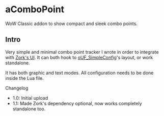 # aComboPoint
WoW Classic addon to show compact and sleek combo points.

## Intro
Very simple and minimal combo point tracker I wrote in order to integrate with [Zork's UI](https://github.com/zorker/rothui). It can both hook to [oUF_SimpleConfig](https://www.wowinterface.com/downloads/info24264-oUF_SimpleConfig.html)'s layout, or work standalone.

It has both graphic and text modes. All configuration needs to be done inside the Lua file.

Changelog
  * 1.0: Initial upload
  * 1.1: Made Zork's dependency optional, now works completely standalone too.
